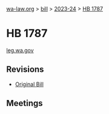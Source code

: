 [wa-law.org](/) > [bill](/bill/) > [2023-24](/bill/2023-24/) > [HB 1787](/bill/2023-24/hb/1787/)

# HB 1787
[leg.wa.gov](https://app.leg.wa.gov/billsummary?BillNumber=1787&Year=2023&Initiative=false)

## Revisions
* [Original Bill](1/)

## Meetings